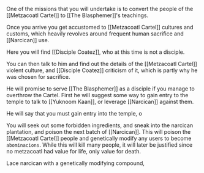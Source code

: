 One of the missions that you will undertake is to convert the people of the [[Metzacoatl Cartel]] to [[The Blasphemer]]'s teachings.

Once you arrive you get accustomed to [[Metzacoatl Cartel]] cultures and customs, which heavily revolves around frequent human sacrifice and [[Narcican]] use.

Here you will find [[Disciple Coatez]], who at this time is not a disciple.

You can then talk to him and find out the details of the [[Metzacoatl Cartel]] violent culture, and [[Disciple Coatez]] criticism of it, which is partly why he was chosen for sacrifice.

He will promise to serve [[The Blasphemer]] as a disciple if you manage to overthrow the Cartel. First he will suggest some way to gain entry to the temple to talk to [[Yuknoom Kaan]], or leverage [[Narcican]] against them.

He will say that you must gain entry into the temple, o

You will seek out some forbidden ingredients, and sneak into the narcican plantation, and poison the next batch of [[Narcican]]. This will poison the [[Metzacoatl Cartel]] people and genetically modify any users to become `abominacions`. While this will kill many people, it will later be justified since no metzacoatl had value for life, only value for death.

Lace narcican with a genetically modifying compound, 





